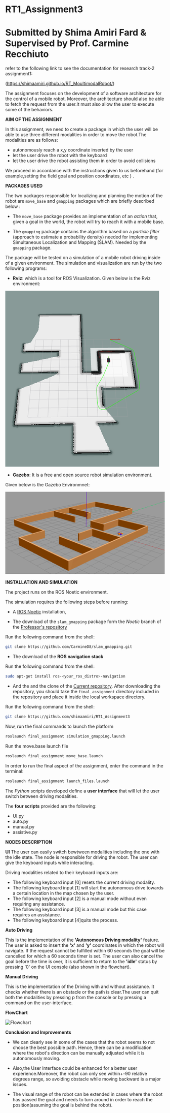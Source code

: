 # RT1_Assignment3
# Submitted by Shima Amiri Fard & Supervised by Prof. Carmine Recchiuto

refer to the following link to see the documentation for research track-2 assignment1:

(https://shimaamiri.github.io/RT_MoultimodalRobot/)


The assignment focuses on the development of a software architecture for the control of a mobile robot. Moreover, the architecture should also be able to fetch the request from the user.It must also allow the user to execute some of the behaviors.

__AIM OF THE ASSIGNMENT__

In this assignment, we need to create a package in which the user will be able to use three different modalities in order to move the robot.The modalities are as follows:

+ autonomously reach a x,y coordinate inserted by the user
+ let the user drive the robot with the keyboard
+ let the user drive the robot assisting them in order to avoid collisions

We proceed in accordance with the instructions given to us beforehand (for example,setting the field goal and position coordinates, etc ) .

__PACKAGES USED__

The two packages responsible for localizing and planning the motion of the robot are `move_base` and `gmapping` packages which are briefly described below :

* The `move_base` package provides an implementation of an *action* that, given a goal in the world, the robot will try to reach it with a mobile base.

* The `gmapping` package contains the algorithm based on a *particle filter* (approach to estimate a probability density) needed for implementing Simultaneous Localization and Mapping (SLAM). Needed by the `gmapping` package. 

The package will be tested on a simulation of a mobile robot driving inside of a given environment. The simulation and visualization are run by the two following programs: 

* **Rviz**: which is a tool for ROS Visualization. Given below is the Rviz environment:

![Rviz](rviz_simulation.png)

* **Gazebo**: It is a free and open source robot simulation environment. 

Given below is the Gazebo Environmnet:

![Gazebo](map_Assgn3.png)

__INSTALLATION AND SIMULATION__

The project runs on the ROS Noetic environment.

The simulation requires the following steps before running:

* A [ROS Noetic](http://wiki.ros.org/noetic/Installation) installation,

* The download of the `slam_gmapping` package form the *Noetic* branch of the [Professor's repository](https://github.com/CarmineD8/slam_gmapping.git )

Run the following command from the shell:
```bash
git clone https://github.com/CarmineD8/slam_gmapping.git
```

* The download of the **ROS navigation stack** 

Run the following command from the shell:
```bash
sudo apt-get install ros-<your_ros_distro>-navigation
```

* And the and the clone of the [Current repository](https://github.com/shimaamiri/RT1_Assignment3 ). After downloading the repository, you should take the `final_assignment` directory included in the repository and place it inside the local workspace directory.

Run the following command from the shell:
```bash
git clone https://github.com/shimaamiri/RT1_Assignment3
```
Now, run the final commands to launch the platform 
```bash
roslaunch final_assignment simulation_gmapping.launch
```
Run the move.base launch file
```bash
roslaunch final_assignment move_base.launch
```
In order to run the final aspect of the assignment, enter the command in the terminal:
```bash
roslaunch final_assignment launch_files.launch
```

The *Python* scripts developed define a **user interface** that will let the user switch between driving modalities.

The **four scripts** provided are the following: 

+ UI.py
+ auto.py
+ manual.py
+ assistive.py


__NODES DESCRIPTION__
	
__UI__
The user can easily switch bewtween modalities including the one with the idle state. The node is responsible for driving the robot. The user can give the keyboard inputs while interacting.

Driving modalities related to their keyboard inputs are:

 + The following keyboard input [0] resets the current driving modality.
 + The following keyboard input [1] will start the autonomous drive towards a certain location in the map chosen by the user.
 + The following keyboard input [2] is a manual mode without even requiring any assistance.
 + The following keyboard input [3] is a manual mode  but this case requires an assistance.
 + The following keyboard input [4]quits the process.


__Auto Driving__

This is the implementation of the __'Autonomous Driving modality'__ feature. The user is asked to insert the __'x'__ and __'y'__ coordinates in which the robot will navigate. If the request cannot be fulfilled within 60 seconds the goal will be cancelled for which a 60 seconds timer is set. The user can also cancel the goal before the time is over, it is sufficient to return to the __'idle'__ status by pressing '0' on the UI console (also shown in the flowchart).

__Manual Driving__

This is the implementation of the Driving with and without assistance. It checks whether there is an obstacle or the path is clear.The user can quit both the modalities by pressing p from the console or by pressing a command on the user-interface.


__FlowChart__

![Flowchart](Flowchart_RT1_3.png)

__Conclusion and Improvements__
+ We can clearly see in some of the cases that the robot seems to not choose the best possible path. Hence, there can be a modification where the robot's direction can be manually adjusted while it is autonomously moving.

+ Also,the User Interface could be enhanced for a better user experience.Moreover, the robot can only see within+-90 relative degrees range, so avoiding obstacle while moving backward is a major issues.
 
+ The visual range of the robot can be extended in cases where the robot has passed the goal and needs to turn around in order to reach the position(assuming the goal is behind the robot).


